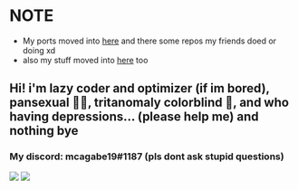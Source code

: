 # NOTE
- My ports moved into [here](https://github.com/orgs/MobilePorting/repositories) and there some repos my friends doed or doing xd
- also my stuff moved into [here](https://github.com/orgs/mcagabe19-stuff/repositories) too

## Hi! i'm lazy coder and optimizer (if im bored), pansexual 🏳️‍🌈, tritanomaly colorblind 🥲, and who having depressions... (please help me) and nothing bye
### My discord: mcagabe19#1187 (pls dont ask stupid questions)

![](https://github-readme-stats.vercel.app/api?username=mcagabe19&show_icons=true&theme=vue-dark)
![](https://github-readme-stats.vercel.app/api/top-langs/?username=mcagabe19&layout=compact&show_icons=true&theme=vue-dark)
